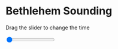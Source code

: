 <h1>Bethlehem Sounding</h1>
<p>Drag the slider to change the time</p>

<div class="slidecontainer">
<input oninput='setImage(this)' class="slider" type="range" min="0" max="7" value="0" step="1" />
<img id='img'/>
</div>

<script>
var img = document.getElementById('img');
var img_array = ['/assets/images/skwt/skd_bet_wrfout_d01_2020-06-16_12:00:00.png',
'/assets/images/skwt/skd_bet_wrfout_d01_2020-06-16_18:00:00.png',
'/assets/images/skwt/skd_bet_wrfout_d01_2020-06-17_00:00:00.png',
'/assets/images/skwt/skd_bet_wrfout_d01_2020-06-17_06:00:00.png',
'/assets/images/skwt/skd_bet_wrfout_d01_2020-06-17_12:00:00.png',
'/assets/images/skwt/skd_bet_wrfout_d01_2020-06-17_18:00:00.png',
'/assets/images/skwt/skd_bet_wrfout_d01_2020-06-18_00:00:00.png',];
function setImage(obj)
{
        var value = obj.value;
        img.src = img_array[value];

}
</script>
